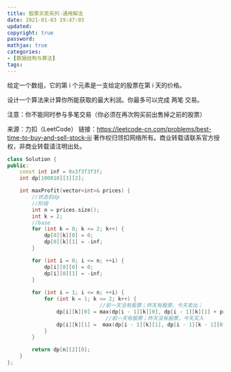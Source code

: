 ```yaml
---
title: 股票买卖系列-通用解法
date: 2021-01-03 19:47:03
updated:
copyright: true
password:
mathjax: true
categories:
- [数据结构与算法]
tags: 
---
```


给定一个数组，它的第 i 个元素是一支给定的股票在第 i 天的价格。

设计一个算法来计算你所能获取的最大利润。你最多可以完成 两笔 交易。

注意：你不能同时参与多笔交易（你必须在再次购买前出售掉之前的股票）

来源：力扣（LeetCode）
链接：https://leetcode-cn.com/problems/best-time-to-buy-and-sell-stock-iii
著作权归领扣网络所有。商业转载请联系官方授权，非商业转载请注明出处。

```cpp
class Solution {
public:
    const int inf = 0x3f3f3f3f;
    int dp[100010][3][2];

    int maxProfit(vector<int>& prices) {
        //状态机dp
        //阶段
        int n = prices.size();
        int k = 2;
        //base
        for (int k = 0; k <= 2; k++) {
            dp[0][k][0] = 0;
            dp[0][k][1] = -inf;
        }

        for (int i = 0; i <= n; ++i) {
            dp[i][0][0] = 0;
            dp[i][0][1] = -inf;
        }
        
        for (int i = 1; i <= n; ++i) {
            for (int k = 1; k <= 2; k++) {
                              //前一天没有股票；昨天有股票，今天卖出；
                dp[i][k][0] = max(dp[i - 1][k][0], dp[i - 1][k][1] + prices[i - 1]);
                                //前一天有股票；昨天没有股票，今天买入
                dp[i][k][1] =  max(dp[i - 1][k][1], dp[i - 1][k - 1][0] - prices[i - 1]); 
            }
        }

        return dp[n][2][0];
    }
};
```
